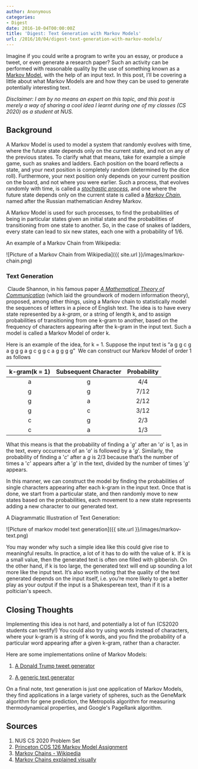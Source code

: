 ```yaml
---
author: Anonymous
categories:
- Digest
date: 2016-10-04T00:00:00Z
title: 'Digest: Text Generation with Markov Models'
url: /2016/10/04/digest-text-generation-with-markov-models/
---
```


Imagine if you could write a program to write you an essay, or produce a tweet, or even generate a research paper? Such an activity can be performed with reasonable quality by the use of something known as a [Markov Model][], with the help of an input text. In this post, I’ll be covering a little about what Markov Models are and how they can be used to generate potentially interesting text.

*Disclaimer: I am by no means an expert on this topic, and this post is merely a way of sharing a cool idea I learnt during one of my classes (CS 2020) as a student at NUS.*

## Background

A Markov Model is used to model a system that randomly evolves with time, where the future state depends only on the current state, and not on any of the previous states. To clarify what that means, take for example a simple game, such as snakes and ladders. Each position on the board reflects a state, and your next position is completely random (determined by the dice roll). Furthermore, your next position only depends on your current position on the board, and not where you were earlier. Such a process, that evolves randomly with time, is called a *[stochastic process][]*, and one where the future state depends only on the current state is called a *[Markov Chain][]*, named after the Russian mathematician Andrey Markov. 

A Markov Model is used for such processes, to find the probabilities of being in particular states given an initial state and the probabilities of transitioning from one state to another. So, in the case of snakes of ladders, every state can lead to six new states, each one with a probability of 1/6.

An example of a Markov Chain from Wikipedia:

![Picture of a Markov Chain from Wikipedia]({{ site.url }}/images/markov-chain.png)

### Text Generation

 Claude Shannon, in his famous paper *[A Mathematical Theory of Communication][]* (which laid the groundwork of modern information theory), proposed, 
among other things, using a Markov chain to statistically model the sequences of letters in a piece of English text. The idea is to have every state represented by a *k-gram*, or a string of length k, and to assign probabilities of transitioning from one k-gram to another, based on the frequency of characters appearing after the k-gram in the input text. Such a model is called a Markov Model of order k.

Here is an example of the idea, for k = 1. Suppose the input text is “a g g c g a g g g a g c g g c a g g g g”
 We can construct our Markov Model of order 1 as follows


| k-gram(k = 1)   |      Subsequent Character      |  Probability |
|:----------:|:-------------:|:------:|
|    a   	|      g      	 |     4/4      |
|    g   	|      g      	 |     7/12    	|
|    g   	|      a      	 |     2/12    	|
|    g   	|      c      	 |     3/12    	|
|    c   	|      g      	 |     2/3     	|
|    c   	|      a      	 |     1/3     	|

What this means is that the probability of finding a '*g*' after an '*a*' is 1, as in the text, every occurrence of an '*a*' is followed by a '*g*'. Similarly, the probability of finding a '*c*' after a *g* is  2/3 because that’s the number of times a '*c*' appears after a '*g*' in the text, divided by the number of times '*g*' appears.

In this manner, we can construct the model by finding the probabilities of single characters appearing after each k-gram in the input text. Once that is done, we start from a particular state, and then randomly move to new states based on the probabilities, each movement to a new state represents adding a new character to our generated text.

A Diagrammatic Illustration of Text Generation:

![Picture of markov model text generation]({{ site.url }}/images/markov-text.png)

You may wonder why such a simple idea like this could give rise to meaningful results. In practice, a lot of it has to do with the value of k. If k is a small value, then the generated text is often one filled with gibberish. On the other hand, if k is too large, the generated text will end up sounding a lot more like the input text. It’s also worth noting that the quality of the text generated depends on the input itself, i.e. you’re more likely to get a better play as your output if the input is a Shakesperean text, than if it is a poltician's speech.


## Closing Thoughts

Implementing this idea is not hard, and potentially a lot of fun (CS2020 students can testify!) You could also try using words instead of characters, where your k-gram is a string of k words, and you find the probability of a particular word appearing after a given k-gram, rather than a character.

Here are some implementations online of Markov Models:


1. [A Donald Trump tweet generator](https://filiph.github.io/markov/)

2. [A generic text generator](http://projects.haykranen.nl/markov/demo/)


On a final note, text generation is just one application of Markov Models, they find applications in a large variety of spheres, such as the GeneMark algorithm for gene prediction, the Metropolis algorithm for measuring thermodynamical properties, and Google's PageRank algorithm. 

## Sources

1. NUS CS 2020 Problem Set
2. [Princeton COS 126 Markov Model Assignment](http://www.cs.princeton.edu/courses/archive/spr05/cos126/assignments/markov.html)
3. [Markov Chains - Wikipedia](https://en.wikipedia.org/wiki/Markov_chain)
4. [Markov Chains explained visually](http://setosa.io/ev/markov-chains/)


[Markov Model]: https://en.wikipedia.org/wiki/Markov_model
[stochastic process]: https://en.wikipedia.org/wiki/Stochastic_process
[Markov Chain]: https://en.wikipedia.org/wiki/Markov_chain
[A Mathematical Theory of Communication]: http://worrydream.com/refs/Shannon%20-%20A%20Mathematical%20Theory%20of%20Communication.pdf